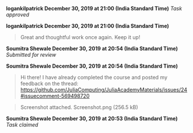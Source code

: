**logankilpatrick December 30, 2019 at 21:00 (India Standard Time)**
_Task approved_

**logankilpatrick December 30, 2019 at 21:00 (India Standard Time)**
> Great and thoughtful work once again. Keep it up!

**Soumitra Shewale December 30, 2019 at 20:54 (India Standard Time)**
_Submitted for review_

**Soumitra Shewale December 30, 2019 at 20:54 (India Standard Time)**
> Hi there! I have already completed the course and posted my feedback on the thread: https://github.com/JuliaComputing/JuliaAcademyMaterials/issues/24#issuecomment-569498720

> Screenshot attached.
>  Screenshot.png (256.5 kB)

**Soumitra Shewale December 30, 2019 at 20:53 (India Standard Time)**
_Task claimed_

